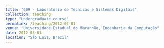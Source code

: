 ```yaml
---
title: "609	- Laboratório de Técnicas e Sistemas Digitais"
collection: teaching
type: "Undergraduate course"
permalink: /teaching/2012-02-01
venue: "Universidade Estadual do Maranhão, Engenharia da Computação"
date: 2012-03-01
location: "São Luís, Brazil"
---
```



